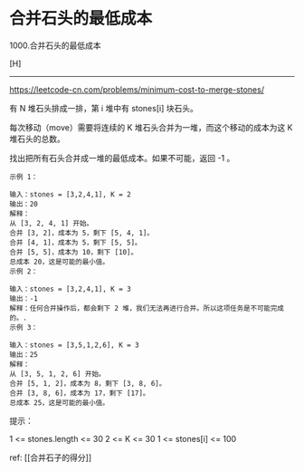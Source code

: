 # 合并石头的最低成本

1000.合并石头的最低成本

[H]

---
https://leetcode-cn.com/problems/minimum-cost-to-merge-stones/

有 N 堆石头排成一排，第 i 堆中有 stones[i] 块石头。

每次移动（move）需要将连续的 K 堆石头合并为一堆，而这个移动的成本为这 K 堆石头的总数。

找出把所有石头合并成一堆的最低成本。如果不可能，返回 -1 。
 
```
示例 1：

输入：stones = [3,2,4,1], K = 2
输出：20
解释：
从 [3, 2, 4, 1] 开始。
合并 [3, 2]，成本为 5，剩下 [5, 4, 1]。
合并 [4, 1]，成本为 5，剩下 [5, 5]。
合并 [5, 5]，成本为 10，剩下 [10]。
总成本 20，这是可能的最小值。
示例 2：

输入：stones = [3,2,4,1], K = 3
输出：-1
解释：任何合并操作后，都会剩下 2 堆，我们无法再进行合并。所以这项任务是不可能完成的。.
示例 3：

输入：stones = [3,5,1,2,6], K = 3
输出：25
解释：
从 [3, 5, 1, 2, 6] 开始。
合并 [5, 1, 2]，成本为 8，剩下 [3, 8, 6]。
合并 [3, 8, 6]，成本为 17，剩下 [17]。
总成本 25，这是可能的最小值。
```

提示：

1 <= stones.length <= 30
2 <= K <= 30
1 <= stones[i] <= 100

ref: [[合并石子的得分]]